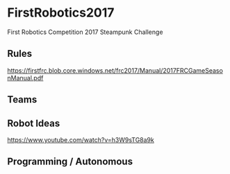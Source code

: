 # FirstRobotics2017
First Robotics Competition 2017 Steampunk Challenge 

## Rules

https://firstfrc.blob.core.windows.net/frc2017/Manual/2017FRCGameSeasonManual.pdf

## Teams

## Robot Ideas

https://www.youtube.com/watch?v=h3W9sTG8a9k

## Programming / Autonomous

